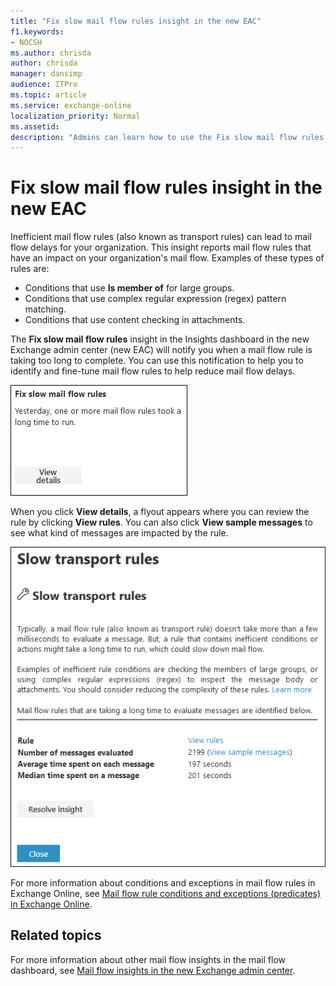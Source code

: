 ```yaml
---
title: "Fix slow mail flow rules insight in the new EAC"
f1.keywords:
- NOCSH
ms.author: chrisda
author: chrisda
manager: dansimp
audience: ITPro
ms.topic: article
ms.service: exchange-online
localization_priority: Normal
ms.assetid:
description: "Admins can learn how to use the Fix slow mail flow rules insight in the new Exchange admin center to identify and fix inefficient or broken mail flow rules (also known as transport rules) in their organization."
---
```


# Fix slow mail flow rules insight in the new EAC

Inefficient mail flow rules (also known as transport rules) can lead to mail flow delays for your organization. This insight reports mail flow rules that have an impact on your organization's mail flow. Examples of these types of rules are:

- Conditions that use **Is member of** for large groups.
- Conditions that use complex regular expression (regex) pattern matching.
- Conditions that use content checking in attachments.

The **Fix slow mail flow rules** insight in the Insights dashboard in the new Exchange admin center (new EAC) will notify you when a mail flow rule is taking too long to complete. You can use this notification to help you to identify and fine-tune mail flow rules to help reduce mail flow delays.

![Fix slow mail flow rules insight in the Insights dashboard](../../media/mfi-fix-slow-mail-flow-rules-insight.png)

When you click **View details**, a flyout appears where you can review the rule by clicking **View rules**. You can also click **View sample messages** to see what kind of messages are impacted by the rule.

![Details flyout that appears after clicking View details in the Fix slow mail flow rules insight](../../media/mfi-fix-slow-mail-flow-rules-insight-details.png)

For more information about conditions and exceptions in mail flow rules in Exchange Online, see [Mail flow rule conditions and exceptions (predicates) in Exchange Online](../../security-and-compliance/mail-flow-rules/conditions-and-exceptions.md).

## Related topics

For more information about other mail flow insights in the mail flow dashboard, see [Mail flow insights in the new Exchange admin center](mail-flow-insights.md).
